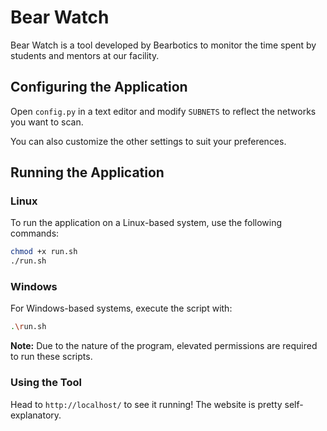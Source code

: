 # Bear Watch

Bear Watch is a tool developed by Bearbotics to monitor the time spent by students and mentors at our facility.

## Configuring the Application
Open ``config.py`` in a text editor and modify ``SUBNETS`` to reflect the networks you want to scan.

You can also customize the other settings to suit your preferences.

## Running the Application

### Linux
To run the application on a Linux-based system, use the following commands:

```bash
chmod +x run.sh
./run.sh
```

### Windows

For Windows-based systems, execute the script with:

```bash
.\run.sh
```

**Note:** Due to the nature of the program, elevated permissions are required to run these scripts.

### Using the Tool
Head to `http://localhost/` to see it running! The website is pretty self-explanatory.